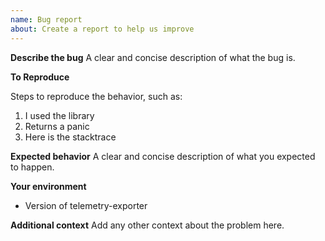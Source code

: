 ```yaml
---
name: Bug report
about: Create a report to help us improve
---
```


**Describe the bug**
A clear and concise description of what the bug is.

**To Reproduce**

Steps to reproduce the behavior, such as:

1. I used the library
2. Returns a panic
3. Here is the stacktrace

**Expected behavior**
A clear and concise description of what you expected to happen.

**Your environment**

- Version of telemetry-exporter

**Additional context**
Add any other context about the problem here.

